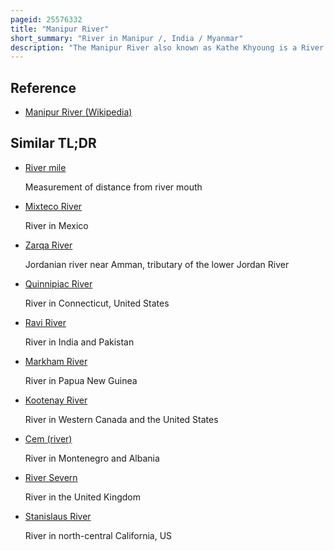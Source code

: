 ```yaml
---
pageid: 25576332
title: "Manipur River"
short_summary: "River in Manipur /, India / Myanmar"
description: "The Manipur River also known as Kathe Khyoung is a River in the State of Manipur in India that flows into Myanmar where it merges with the Myittha River a Tributary of the Chindwin River."
---
```


## Reference

- [Manipur River (Wikipedia)](https://en.wikipedia.org/?curid=25576332)

## Similar TL;DR

- [River mile](/tldr/en/river-mile)

  Measurement of distance from river mouth

- [Mixteco River](/tldr/en/mixteco-river)

  River in Mexico

- [Zarqa River](/tldr/en/zarqa-river)

  Jordanian river near Amman, tributary of the lower Jordan River

- [Quinnipiac River](/tldr/en/quinnipiac-river)

  River in Connecticut, United States

- [Ravi River](/tldr/en/ravi-river)

  River in India and Pakistan

- [Markham River](/tldr/en/markham-river)

  River in Papua New Guinea

- [Kootenay River](/tldr/en/kootenay-river)

  River in Western Canada and the United States

- [Cem (river)](/tldr/en/cem-river)

  River in Montenegro and Albania

- [River Severn](/tldr/en/river-severn)

  River in the United Kingdom

- [Stanislaus River](/tldr/en/stanislaus-river)

  River in north-central California, US
